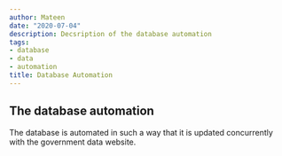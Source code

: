 ```yaml
---
author: Mateen
date: "2020-07-04"
description: Decsription of the database automation
tags:
- database
- data
- automation
title: Database Automation
---
```


## The database automation

The database is automated in such a way that it is updated concurrently with the government data website.